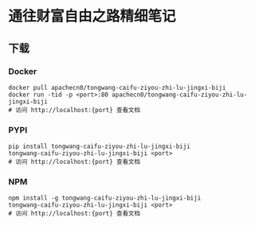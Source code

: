 # 通往财富自由之路精细笔记

## 下载

### Docker

```
docker pull apachecn0/tongwang-caifu-ziyou-zhi-lu-jingxi-biji
docker run -tid -p <port>:80 apachecn0/tongwang-caifu-ziyou-zhi-lu-jingxi-biji
# 访问 http://localhost:{port} 查看文档
```

### PYPI

```
pip install tongwang-caifu-ziyou-zhi-lu-jingxi-biji
tongwang-caifu-ziyou-zhi-lu-jingxi-biji <port>
# 访问 http://localhost:{port} 查看文档
```

### NPM

```
npm install -g tongwang-caifu-ziyou-zhi-lu-jingxi-biji
tongwang-caifu-ziyou-zhi-lu-jingxi-biji <port>
# 访问 http://localhost:{port} 查看文档
```